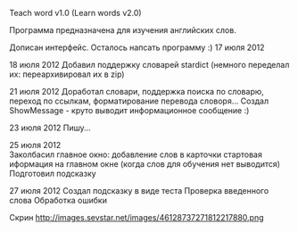 Teach word v1.0 (Learn words v2.0)

Программа предназначена для изучения английских слов.

Дописан интерфейс. Осталось напсать программу :) 17 июля 2012

18 июля 2012
Добавил поддержку словарей stardict (немного переделал их: переархивировал их в zip)

21 июля 2012
Доработал словари, поддержка поиска по словарю, переход по ссылкам, форматирование перевода словоря...
Создал ShowMessage - круто выводит информационное сообщение :)

23 июля 2012
Пишу...

25 июля 2012
<br>Заколбасил главное окно: 
добавление слов в карточки
стартовая иформация на главном окне (когда слов для обучения нет выводится)
Подготовил подсказку

27 июля 2012
Создал подсказку в виде теста
Проверка введенного слова
Обработка ошибки

Скрин
http://images.sevstar.net/images/46128737271812217880.png